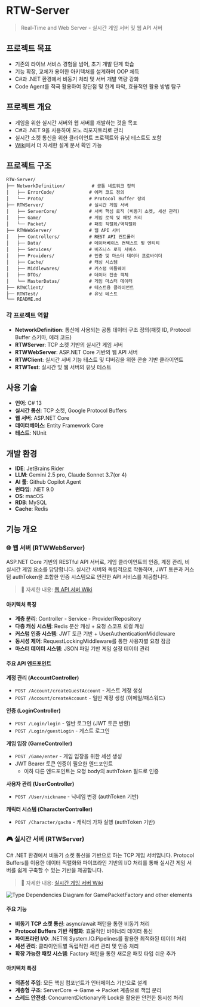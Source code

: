 # RTW-Server

> Real-Time and Web Server - 실시간 게임 서버 및 웹 API 서버

## 프로젝트 목표

- 기존의 라이브 서비스 경험을 넘어, 초기 개발 단계 학습
- 기능 확장, 교체가 용이한 아키텍처를 설계하며 OOP 체득
- C#과 .NET 환경에서 비동기 처리 및 서버 개발 역량 강화
- Code Agent를 적극 활용하여 장단점 및 한계 파악, 효율적인 활용 방법 탐구

## 프로젝트 개요

- 게임을 위한 실시간 서버와 웹 서버를 개발하는 것을 목표
- C#과 .NET 9을 사용하여 모노 리포지토리로 관리
- 실시간 소켓 통신을 위한 클라이언트 프로젝트와 유닛 테스트도 포함
- [Wiki](https://github.com/oak-cassia/RTW-Server/wiki)에서 더 자세한 설계 문서 확인 가능

## 프로젝트 구조

```
RTW-Server/
├── NetworkDefinition/          # 공통 네트워크 정의
│   ├── ErrorCode/             # 에러 코드 정의
│   └── Proto/                 # Protocol Buffer 정의
├── RTWServer/                 # 실시간 게임 서버
│   ├── ServerCore/            # 서버 핵심 로직 (비동기 소켓, 세션 관리)
│   ├── Game/                  # 게임 로직 및 패킷 처리
│   └── Packet/                # 패킷 직렬화/역직렬화
├── RTWWebServer/              # 웹 API 서버
│   ├── Controllers/           # REST API 컨트롤러
│   ├── Data/                  # 데이터베이스 컨텍스트 및 엔티티
│   ├── Services/              # 비즈니스 로직 서비스
│   ├── Providers/             # 인증 및 마스터 데이터 프로바이더
│   ├── Cache/                 # 캐싱 시스템
│   ├── Middlewares/           # 커스텀 미들웨어
│   ├── DTOs/                  # 데이터 전송 객체
│   └── MasterDatas/           # 게임 마스터 데이터
├── RTWClient/                 # 테스트용 클라이언트
├── RTWTest/                   # 유닛 테스트
└── README.md
```

### 각 프로젝트 역할

- **NetworkDefinition**: 통신에 사용되는 공통 데이터 구조 정의(패킷 ID, Protocol Buffer 스키마, 에러 코드)
- **RTWServer**: TCP 소켓 기반의 실시간 게임 서버
- **RTWWebServer**: ASP.NET Core 기반의 웹 API 서버
- **RTWClient**: 실시간 서버 기능 테스트 및 디버깅을 위한 콘솔 기반 클라이언트
- **RTWTest**: 실시간 및 웹 서버의 유닛 테스트

## 사용 기술

- **언어**: C# 13
- **실시간 통신**: TCP 소켓, Google Protocol Buffers
- **웹 서버**: ASP.NET Core
- **데이터베이스**: Entity Framework Core
- **테스트**: NUnit

## 개발 환경

- **IDE**: JetBrains Rider
- **LLM**: Gemini 2.5 pro, Claude Sonnet 3.7(or 4)
- **AI 툴**: Github Copilot Agent
- **런타임**: .NET 9.0
- **OS**: macOS
- **RDB**: MySQL
- **Cache**: Redis

## 기능 개요

### 🌐 웹 서버 (RTWWebServer)

ASP.NET Core 기반의 RESTful API 서버로, 게임 클라이언트의 인증, 계정 관리, 비 실시간 게임 요소를 담당합니다. 실시간 서버와 독립적으로 작동하며, JWT 토큰과 커스텀 authToken을 조합한 인증 시스템으로 안전한 API 서비스를 제공합니다.

> 🔗 자세한 내용: [웹 API 서버 Wiki](https://github.com/oak-cassia/RTW-Server/wiki)

####  아키텍처 특징
- **계층 분리**: Controller - Service - Provider/Repository
- **다층 캐싱 시스템**: Redis 분산 캐싱 + 요청 스코프 로컬 캐싱
- **커스텀 인증 시스템**: JWT 토큰 기반 + UserAuthenticationMiddleware
- **동시성 제어**: RequestLockingMiddleware를 통한 사용자별 요청 잠금
- **마스터 데이터 시스템**: JSON 파일 기반 게임 설정 데이터 관리

#### 주요 API 엔드포인트

**계정 관리 (AccountController)**
- `POST /Account/createGuestAccount` - 게스트 계정 생성
- `POST /Account/createAccount` - 일반 계정 생성 (이메일/패스워드)

**인증 (LoginController)**
- `POST /Login/login` - 일반 로그인 (JWT 토큰 반환)
- `POST /Login/guestLogin` - 게스트 로그인

**게임 입장 (GameController)**
- `POST /Game/enter` - 게임 입장을 위한 세션 생성
- JWT Bearer 토큰 인증이 필요한 엔드포인트
  - 이하 다른 엔드포인트는 요청 body의 authToken 필드로 인증

**사용자 관리 (UserController)**
- `POST /User/nickname` - 닉네임 변경 (authToken 기반)

**캐릭터 시스템 (CharacterController)**
- `POST /Character/gacha` - 캐릭터 가챠 실행 (authToken 기반)

### 🎮 실시간 서버 (RTWServer)

C# .NET 환경에서 비동기 소켓 통신을 기반으로 하는 TCP 게임 서버입니다. Protocol Buffers를 이용한 데이터 직렬화와 파이프라인 기반의 I/O 처리를 통해 실시간 게임 서버를 쉽게 구축할 수 있는 기반을 제공합니다.

> 🔗 자세한 내용: [실시간 게임 서버 Wiki](https://github.com/oak-cassia/RTW-Server/wiki/%EC%8B%A4%EC%8B%9C%EA%B0%84-%EA%B2%8C%EC%9E%84-%EC%84%9C%EB%B2%84)

![Type Dependencies Diagram for GamePacketFactory and other elements](https://github.com/user-attachments/assets/9c010a40-339b-4ad0-8e1d-453437c08798)

#### 주요 기능
- **비동기 TCP 소켓 통신**: async/await 패턴을 통한 비동기 처리
- **Protocol Buffers 기반 직렬화**: 효율적인 바이너리 데이터 통신
- **파이프라인 I/O**: .NET의 System.IO.Pipelines를 활용한 최적화된 데이터 처리
- **세션 관리**: 클라이언트별 독립적인 세션 관리 및 인증 처리
- **확장 가능한 패킷 시스템**: Factory 패턴을 통한 새로운 패킷 타입 쉬운 추가

#### 아키텍처 특징
- **의존성 주입**: 모든 핵심 컴포넌트가 인터페이스 기반으로 설계
- **계층형 구조**: ServerCore → Game → Packet 계층으로 책임 분리
- **스레드 안전성**: ConcurrentDictionary와 Lock을 활용한 안전한 동시성 처리
